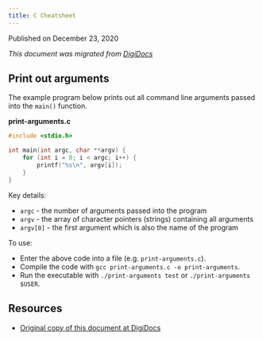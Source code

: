 ```yaml
---
title: C Cheatsheet
---
```


Published on December 23, 2020

_This document was migrated from [DigiDocs](https://digipie.github.io/digidocs/c/arguments/)_

## Print out arguments

The example program below prints out all command line arguments passed into the `main()` function.

**print-arguments.c**

```c
#include <stdio.h>

int main(int argc, char **argv) {
    for (int i = 0; i < argc; i++) {
        printf("%s\n", argv[i]);
    }
}
```

Key details:

- `argc` - the number of arguments passed into the program
- `argv` - the array of character pointers (strings) containing all arguments
- `argv[0]` - the first argument which is also the name of the program

To use:

- Enter the above code into a file (e.g. `print-arguments.c`).
- Compile the code with `gcc print-arguments.c -o print-arguments`.
- Run the executable with `./print-arguments test` or `./print-arguments $USER`.

## Resources

- [Original copy of this document at DigiDocs](https://digipie.github.io/digidocs/c/arguments/)

